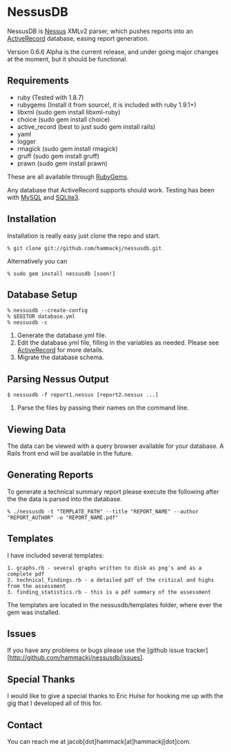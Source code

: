 NessusDB
===

NessusDB is [Nessus](http://www.nessus.org) XMLv2 parser, which pushes reports into an [ActiveRecord](http://api.rubyonrails.org/classes/ActiveRecord/Base.html) database, easing report generation. 

Version 0.6.6 Alpha is the current release, and under going major changes at the moment, but it should be functional.

Requirements
---

* ruby (Tested with 1.8.7)
* rubygems (Install it from source!, it is included with ruby 1.9.1+)
* libxml (sudo gem install libxml-ruby)
* choice (sudo gem install choice)
* active_record (best to just sudo gem install rails)
* yaml 
* logger
* rmagick (sudo gem install rmagick)
* gruff (sudo gem install gruff)
* prawn (sudo gem install prawn)

These are all available through [RubyGems](http://rubygems.org/).

Any database that ActiveRecord supports should work. Testing has been with [MySQL](http://www.mysql.com/) and [SQLite3](http://sqlite.org/). 

Installation
---
Installation is really easy just clone the repo and start.

	% git clone git://github.com/hammackj/nessusdb.git
	
Alternatively you can 

	% sudo gem install nessusdb [soon!]

Database Setup
---

	% nessusdb --create-config
	% $EDITOR database.yml
	% nessusdb -c

1. Generate the database.yml file.
2. Edit the database.yml file, filling in the variables as needed. Please see [ActiveRecord](http://api.rubyonrails.org/classes/ActiveRecord/Base.html) for more details.
3. Migrate the database schema.


Parsing Nessus Output
---

	$ nessusdb -f report1.nessus [report2.nessus ...]

1. Parse the files by passing their names on the command line.


Viewing Data
---
The data can be viewed with a query browser available for your database. A Rails front end will be available in the future.

Generating Reports
---
To generate a technical summary report please execute the following after the the data is parsed into the database.

	% ./nessusdb -t "TEMPLATE_PATH" --title "REPORT_NAME" --author "REPORT_AUTHOR" -o "REPORT_NAME.pdf"
	
Templates
---
I have included several templates:

	1. graphs.rb - several graphs written to disk as png's and as a complete pdf
	2. technical_findings.rb - a detailed pdf of the critical and highs from the assessment
	3. finding_statistics.rb - this is a pdf summary of the assessment
	
The templates are located in the nessusdb/templates folder, where ever the gem was installed.

Issues
---
If you have any problems or bugs please use the [github issue tracker][http://github.com/hammackj/nessusdb/issues].

Special Thanks
---
I would like to give a special thanks to Eric Hulse for hooking me up with the gig that I developed all of this for.

Contact
---
You can reach me at jacob[dot]hammack[at]hammackj[dot]com.

